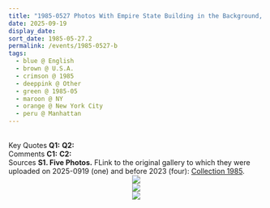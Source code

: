 ```yaml
---
title: "1985-0527 Photos With Empire State Building in the Background, Manhattan, New York City, NY, U.S.A."
date: 2025-09-19
display_date: 
sort_date: 1985-05-27.2
permalink: /events/1985-0527-b
tags:
  - blue @ English
  - brown @ U.S.A.
  - crimson @ 1985
  - deeppink @ Other
  - green @ 1985-05
  - maroon @ NY
  - orange @ New York City
  - peru @ Manhattan
---
```


<br>

<wave-list>
  <list-title color="DarkSeaGreen" width="55">Key Quotes</list-title>
  <list-item color="BlanchedAlmond" width="280"><b>Q1:</b> <i></i></list-item>
  <list-item color="Lavender" width="280"><b>Q2:</b> <i></i></list-item>
</wave-list>

<br>

<wave-list>
  <list-title color="DarkSeaGreen" width="55">Comments</list-title>
  <list-item color="BlanchedAlmond" width="280"><b>C1:</b> <i></i></list-item>
  <list-item color="Lavender" width="280"><b>C2:</b> <i></i></list-item>
</wave-list>

<br>

<wave-list>
  <list-title color="DarkSeaGreen" width="40">Sources</list-title>
  <list-item color="BlanchedAlmond"  width="280"><b>S1. Five Photos.</b> FLink to the original gallery to which they were uploaded on 2025-0919 (one) and before 2023 (four): <a href="https://eternalmoments.smugmug.com/Collections/Alessandra-Pallini-Collection/1985">Collection 1985</a>.</list-item>  
</wave-list>

<div style="text-align: center"><img src="https://pub-bcc3cbe9b1e94ba1ac28915f7a3900fa.r2.dev/1985-0527-b_Photos_With_Empire_State_Building_in_the_Background_Manhattan_New_York_City_NY_U.S.A._01_Crop_1_(Photo_credit_Alessandra_Pallini).jpg" /></div>

<div style="text-align: center"><img src="https://pub-bcc3cbe9b1e94ba1ac28915f7a3900fa.r2.dev/1985-0527-b_Photos_With_Empire_State_Building_in_the_Background_Manhattan_New_York_City_NY_U.S.A._02_(Photo_credit_Alessandra_Pallini).jpg" /></div>

<div style="text-align: center"><img src="https://pub-bcc3cbe9b1e94ba1ac28915f7a3900fa.r2.dev/1985-0527-b_Photos_With_Empire_State_Building_in_the_Background_Manhattan_New_York_City_NY_U.S.A._03_(Photo_credit_Alessandra_Pallini).jpg" /></div>